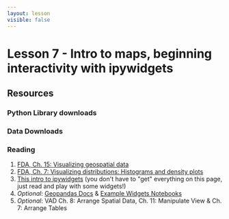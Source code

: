```yaml
---
layout: lesson
visible: false
---
```


# Lesson 7 - Intro to maps, beginning interactivity with ipywidgets

## Resources

### Python Library downloads


### Data Downloads


### Reading

1. <a href="https://serialmentor.com/dataviz/geospatial-data.html">FDA, Ch. 15: Visualizing geospatial data</a> 
1. <a href="https://serialmentor.com/dataviz/histograms-density-plots.html">FDA, Ch. 7: Visualizing distributions: Histograms and density plots</a> 
1. <a href="https://ipywidgets.readthedocs.io/en/latest/examples/Widget%20Basics.html">This intro to ipywidgets</a> (you don't have to "get" everything on this page, just read and play with some widgets!) 
1. *Optional*: <a href="https://geopandas.org/">Geopandas Docs</a> & <a href="https://github.com/jupyter-widgets/ipywidgets/blob/master/docs/source/examples/Index.ipynb">Example Widgets Notebooks</a> 
1. *Optional*:  VAD Ch. 8: Arrange Spatial Data, Ch. 11: Manipulate View & Ch. 7: Arrange Tables 

